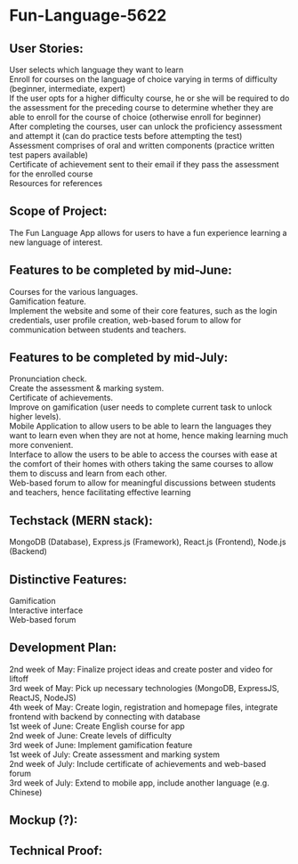 # Fun-Language-5622
## User Stories:  
User selects which language they want to learn  
Enroll for courses on the language of choice varying in terms of difficulty (beginner, intermediate, expert)  
If the user opts for a higher difficulty course, he or she will be required to do the assessment for the preceding course to determine whether they are able to enroll for the course of choice (otherwise enroll for beginner)  
After completing the courses, user can unlock the proficiency assessment and attempt it (can do practice tests before attempting the test)  
Assessment comprises of oral and written components (practice written test papers available)  
Certificate of achievement sent to their email if they pass the assessment for the enrolled course  
Resources for references  

## Scope of Project:  
The Fun Language App allows for users to have a fun experience learning a new language of interest.

## Features to be completed by mid-June:
Courses for the various languages.  
Gamification feature.  
Implement the website and some of their core features, such as the login credentials, user profile creation, web-based forum to allow for communication between students and teachers.  

## Features to be completed by mid-July:
Pronunciation check.  
Create the assessment & marking system.  
Certificate of achievements.  
Improve on gamification (user needs to complete current task to unlock higher levels).  
Mobile Application to allow users to be able to learn the languages they want to learn even when they are not at home, hence making learning much more convenient.  
Interface to allow the users to be able to access the courses with ease at the comfort of their homes with others taking the same courses to allow them to discuss and learn from each other.  
Web-based forum to allow for meaningful discussions between students and teachers, hence facilitating effective learning  

## Techstack (MERN stack):
MongoDB (Database),
Express.js (Framework),
React.js (Frontend),
Node.js (Backend)


## Distinctive Features:
Gamification  
Interactive interface  
Web-based forum  

## Development Plan:
2nd week of May: Finalize project ideas and create poster and video for liftoff   
3rd week of May: Pick up necessary technologies (MongoDB, ExpressJS, ReactJS, NodeJS)  
4th week of May: Create login, registration and homepage files, integrate frontend with backend by connecting with database  
1st week of June: Create English course for app  
2nd week of June: Create levels of difficulty  
3rd week of June: Implement gamification feature  
1st week of July: Create assessment and marking system  
2nd week of July: Include certificate of achievements and web-based forum  
3rd week of July: Extend to mobile app, include another language (e.g. Chinese)  

## Mockup (?):  

## Technical Proof:

